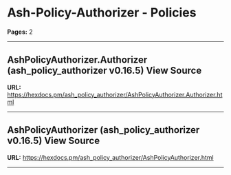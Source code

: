 # Ash-Policy-Authorizer - Policies

**Pages:** 2

---

## AshPolicyAuthorizer.Authorizer (ash_policy_authorizer v0.16.5) View Source

**URL:** https://hexdocs.pm/ash_policy_authorizer/AshPolicyAuthorizer.Authorizer.html

---

## AshPolicyAuthorizer (ash_policy_authorizer v0.16.5) View Source

**URL:** https://hexdocs.pm/ash_policy_authorizer/AshPolicyAuthorizer.html

---
